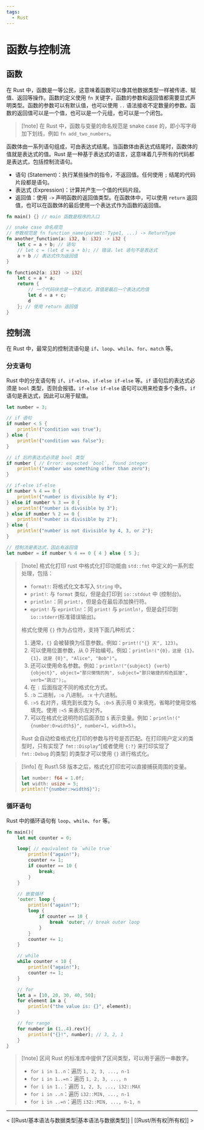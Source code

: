 ```yaml
---
tags:
  - Rust
---
```


# 函数与控制流

## 函数

在 Rust 中，函数是一等公民，这意味着函数可以像其他数据类型一样被传递、赋值、返回等操作。函数的定义使用 `fn` 关键字，函数的参数和返回值都需要显式声明类型。函数的参数可以有默认值，也可以使用 `..` 语法接收不定数量的参数。函数的返回值可以是一个值，也可以是一个元组，也可以是一个闭包。

> [!note] 在 Rust 中，函数与变量的命名规范是 snake case 的，即小写字母加下划线，例如 `fn add_two_numbers`。

函数体由一系列语句组成，可由表达式结尾。当函数体由表达式结尾时，函数体的值就是表达式的值。Rust 是一种基于表达式的语言，这意味着几乎所有的代码都是表达式，包括控制流语句。
- 语句 (Statement)：执行某些操作的指令，不返回值。任何使用 `;` 结尾的代码片段都是语句。
- 表达式 (Expression)：计算并产生一个值的代码片段。
- 返回值：使用 `->` 声明函数的返回值类型。在函数体中，可以使用 `return` 返回值，也可以在函数体的最后使用一个表达式作为函数的返回值。

```Rust
fn main() {} // main 函数是程序的入口

// snake case 命名规范
// 参数规范是 fn function_name(param1: Type1, ...) -> ReturnType
fn another_function(a: i32, b: i32) -> i32 {
    let c = a + b; // 语句
    // let c = (let d = a + b); // 错误，let 语句不是表达式
    a + b // 表达式作为返回值
}

fn function2(a: i32) -> i32{
    let c = a * a;
    return {
        // 一个代码块也是一个表达式，其值是最后一个表达式的值
        let d = a + c;
        d
    }; // 使用 return 返回值
}
```

## 控制流

在 Rust 中，最常见的控制流语句是 `if`、`loop`、`while`、`for`、`match` 等。

### 分支语句

Rust 中的分支语句有 `if`、`if-else`、`if-else if-else` 等。`if` 语句后的表达式必须是 `bool` 类型，否则会报错。`if-else if-else` 语句可以用来检查多个条件。`if` 语句是表达式，因此可以用于赋值。

```Rust
let number = 3;

// if 语句
if number < 5 {
    println!("condition was true");
} else {
    println!("condition was false");
}

// if 后的表达式必须是 bool 类型
if number { // Error: expected `bool`, found integer
    println!("number was something other than zero");
}

// if-else if-else
if number % 4 == 0 {
    println!("number is divisible by 4");
} else if number % 3 == 0 {
    println!("number is divisible by 3");
} else if number % 2 == 0 {
    println!("number is divisible by 2");
} else {
    println!("number is not divisible by 4, 3, or 2");
}

// 控制流是表达式，因此有返回值
let number = if number % 4 == 0 { 4 } else { 5 };
```

> [!note] 格式化打印
> rust 中格式化打印功能由 `std::fmt` 中定义的一系列宏处理，包括：
> - `format!`: 将格式化文本写入 `String` 中。
> - `print!`: 与 `format` 类似，但是会打印到 `io::stdout` 中 (控制台)。
> - `println!`：同 `print!`，但是会在最后添加换行符。
> - `eprint!` 与 `eprintln!`：同 `print!` 与 `println!`，但是会打印到 `io::stderr`(标准错误输出)。
>
> 格式化使用 `{}` 作为占位符，支持下面几种形式：
> 1. 通常，`{}` 会被替换为任意参数。例如：`print!("{} 天", 123)`。
> 2. 可以使用位置参数，从 0 开始编号。例如：`println!("{0}，这是 {1}。{1}，这是 {0}", "Alice", "Bob")"`。
> 3. 还可以使用命名参数。例如：`println!("{subject} {verb} {object}", object="那只懒惰的狗", subject="那只敏捷的棕色狐狸", verb="跳过");`。
> 4. 在 `:` 后面指定不同的格式化方式。
> 	1. `:b` 二进制，`:o` 八进制，`:x` 十六进制。
> 	2. `:>5` 右对齐，填充到长度为 5。`:0>5` 表示用 0 来填充，省略时使用空格填充。使用 `:<5` 来表示左对齐。
> 	3. 可以在格式化说明符的后面添加 `$` 表示变量。例如：`println!("{number:0>width$}", number=1, width=5)`。
>
> Rust 会自动检查格式化打印的参数与符号是否匹配。在打印用户定义的类型时，只有实现了 `fmt::Display`^[或者使用 `{:?}` 来打印实现了 `fmt::Debug` 的类型] 的类型才可以使用 `{}` 进行格式化。

> [!info]
> 在 Rust1.58 版本之后，格式化打印宏可以直接捕获周围的变量。
> ```rust
> let number: f64 = 1.0f;
> let width: usize = 5;
> println!("{number:>width$}");
> ```

### 循环语句

Rust 中的循环语句有 `loop`、`while`、`for` 等。

```Rust
fn main(){
    let mut counter = 0;

    loop{ // equivalent to `while true`
        println!("again!");
        counter += 1;
        if counter == 10 {
            break;
        }
    }

    // 嵌套循环
    'outer: loop {
        println!("again!");
        loop {
            if counter == 10 {
                break 'outer; // break outer loop
            }
        }
        counter += 1;
    }

    // while
    while counter < 10 {
        println!("again!");
        counter += 1;
    }

    // for
    let a = [10, 20, 30, 40, 50];
    for element in a {
        println!("the value is: {}", element);
    }

    // for range
    for number in (1..4).rev(){
        println!("{}!", number); // 3, 2, 1
    }
}
```

> [!note] 区间
> Rust 的标准库中提供了区间类型，可以用于遍历一串数字。
> - `for i in 1..n`：遍历 `1, 2, 3, ..., n-1`
> - `for i in 1..=n`：遍历 `1, 2, 3, ..., n`
> - `for i in 1..`：遍历 `1, 2, 3, ..., i32::MAX`
> - `for i in ..n`：遍历 `i32::MIN, ..., n-1`
> - `for i in ..=n`：遍历 `i32::MIN, ..., n-1, n`

---
< [[Rust/基本语法与数据类型|基本语法与数据类型]] | [[Rust/所有权|所有权]] >

